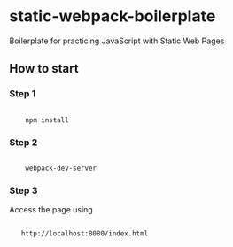 # static-webpack-boilerplate

Boilerplate for practicing JavaScript with Static Web Pages

## How to start

### Step 1

<code>
    npm install
</code>

### Step 2

<code>
    webpack-dev-server
</code>

### Step 3

Access the page using

<code>
   http://localhost:8080/index.html
</code>
